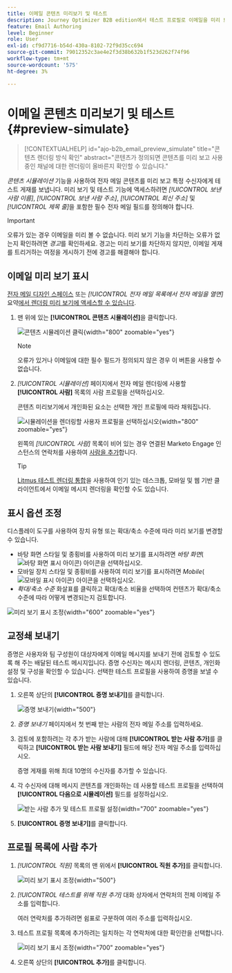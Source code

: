 ```yaml
---
title: 이메일 콘텐츠 미리보기 및 테스트
description: Journey Optimizer B2B edition에서 테스트 프로필로 이메일을 미리 보고, 데스크탑 및 모바일 렌더링을 확인하고, 교정본을 수신자에게 보내고, 개인화를 확인합니다.
feature: Email Authoring
level: Beginner
role: User
exl-id: cf9d7716-b54d-430a-8102-72f9d35cc694
source-git-commit: 79012352c3ae4e2f3d38b632b1f523d262f74f96
workflow-type: tm+mt
source-wordcount: '575'
ht-degree: 3%

---
```


# 이메일 콘텐츠 미리보기 및 테스트 {#preview-simulate}

>[!CONTEXTUALHELP]
>id="ajo-b2b_email_preview_simulate"
>title="콘텐츠 렌더링 방식 확인"
>abstract="콘텐츠가 정의되면 콘텐츠를 미리 보고 사용 중인 채널에 대한 렌더링이 올바른지 확인할 수 있습니다."

_콘텐츠 시뮬레이션_ 기능을 사용하여 전자 메일 콘텐츠를 미리 보고 특정 수신자에게 테스트 게재를 보냅니다. 미리 보기 및 테스트 기능에 액세스하려면 _[!UICONTROL 보낸 사람 이름]_, _[!UICONTROL 보낸 사람 주소]_, _[!UICONTROL 회신 주소]_ 및 _[!UICONTROL 제목 줄]_&#x200B;을 포함한 필수 전자 메일 필드를 정의해야 합니다.

>[!IMPORTANT]
>
>오류가 있는 경우 이메일을 미리 볼 수 없습니다. 미리 보기 기능을 차단하는 오류가 없는지 확인하려면 _경고_&#x200B;를 확인하세요. 경고는 미리 보기를 차단하지 않지만, 이메일 게재를 트리거하는 여정을 게시하기 전에 경고를 해결해야 합니다.

## 이메일 미리 보기 표시

[전자 메일 디자인 스페이스](./email-authoring.md) 또는 _[!UICONTROL 전자 메일 목록에서 전자 메일을 열면]_&#x200B;요약[에서 렌더링 미리 보기에 액세스할 수 있습니다](./emails-list.md#edit-emails).

1. 맨 위에 있는 **[!UICONTROL 콘텐츠 시뮬레이션]**&#x200B;을 클릭합니다.

   ![콘텐츠 시뮬레이션 클릭](assets/email-simulate-content.png){width="800" zoomable="yes"}

   >[!NOTE]
   >
   >오류가 있거나 이메일에 대한 필수 필드가 정의되지 않은 경우 이 버튼을 사용할 수 없습니다.

1. _[!UICONTROL 시뮬레이션]_ 페이지에서 전자 메일 렌더링에 사용할 **[!UICONTROL 사람]** 목록의 사람 프로필을 선택하십시오.

   콘텐츠 미리보기에서 개인화된 요소는 선택한 개인 프로필에 따라 채워집니다.

   ![시뮬레이션을 렌더링할 사용자 프로필을 선택하십시오](./assets/email-simulate-content-preview.png){width="800" zoomable="yes"}

   왼쪽의 _[!UICONTROL 사람]_ 목록이 비어 있는 경우 연결된 Marketo Engage 인스턴스의 연락처를 사용하여 [사람을 추가](#add-people-to-the-profiles-list)합니다.

   >[!TIP]
   >
   >[Litmus 테스트 렌더링 통합](./email-test-rendering.md)을 사용하여 인기 있는 데스크톱, 모바일 및 웹 기반 클라이언트에서 이메일 메시지 렌더링을 확인할 수도 있습니다.

## 표시 옵션 조정

디스플레이 도구를 사용하여 장치 유형 또는 확대/축소 수준에 따라 미리 보기를 변경할 수 있습니다.

* 바탕 화면 스타일 및 종횡비를 사용하여 미리 보기를 표시하려면 _바탕 화면_( ![바탕 화면 표시 아이콘](../../assets/do-not-localize/icon-device-desktop.svg)) 아이콘을 선택하십시오.
* 모바일 장치 스타일 및 종횡비를 사용하여 미리 보기를 표시하려면 _Mobile_( ![모바일 표시 아이콘](../../assets/do-not-localize/icon-device-mobile.svg)) 아이콘을 선택하십시오.
* _확대/축소 수준_ 화살표를 클릭하고 확대/축소 비율을 선택하여 컨텐츠가 확대/축소 수준에 따라 어떻게 변경되는지 검토합니다.

![미리 보기 표시 조정](assets/email-simulate-content-preview-display-options.png){width="600" zoomable="yes"}

## 교정쇄 보내기

증명은 사용자와 팀 구성원이 대상자에게 이메일 메시지를 보내기 전에 검토할 수 있도록 해 주는 배달된 테스트 메시지입니다. 증명 수신자는 메시지 렌더링, 콘텐츠, 개인화 설정 및 구성을 확인할 수 있습니다. 선택한 테스트 프로필을 사용하여 증명을 보낼 수 있습니다.

1. 오른쪽 상단의 **[!UICONTROL 증명 보내기]**&#x200B;를 클릭합니다.

   ![증명 보내기](assets/email-simulate-content-preview-send-proof.png){width="500"}

1. _증명 보내기_ 페이지에서 첫 번째 받는 사람의 전자 메일 주소를 입력하세요.

1. 검토에 포함하려는 각 추가 받는 사람에 대해 **[!UICONTROL 받는 사람 추가]**&#x200B;를 클릭하고 **[!UICONTROL 받는 사람 보내기]** 필드에 해당 전자 메일 주소를 입력하십시오.

   증명 게재를 위해 최대 10명의 수신자를 추가할 수 있습니다.

1. 각 수신자에 대해 메시지 콘텐츠를 개인화하는 데 사용할 테스트 프로필을 선택하여 **[!UICONTROL 다음으로 시뮬레이션]** 필드를 설정하십시오.

   ![받는 사람 추가 및 테스트 프로필 설정](assets/email-simulate-content-preview-send-proof-recipients.png){width="700" zoomable="yes"}

1. **[!UICONTROL 증명 보내기]**&#x200B;를 클릭합니다.

## 프로필 목록에 사람 추가

1. _[!UICONTROL 직원]_ 목록의 맨 위에서 **[!UICONTROL 직원 추가]**&#x200B;를 클릭합니다.

   ![미리 보기 표시 조정](assets/email-simulate-content-add-people.png){width="500"}

1. _[!UICONTROL 테스트를 위해 직원 추가]_ 대화 상자에서 연락처의 전체 이메일 주소를 입력합니다.

   여러 연락처를 추가하려면 쉼표로 구분하여 여러 주소를 입력하십시오.

1. 테스트 프로필 목록에 추가하려는 일치하는 각 연락처에 대한 확인란을 선택합니다.

   ![미리 보기 표시 조정](assets/email-simulate-content-add-people-addresses.png){width="700" zoomable="yes"}

1. 오른쪽 상단의 **[!UICONTROL 추가]**&#x200B;를 클릭합니다.
